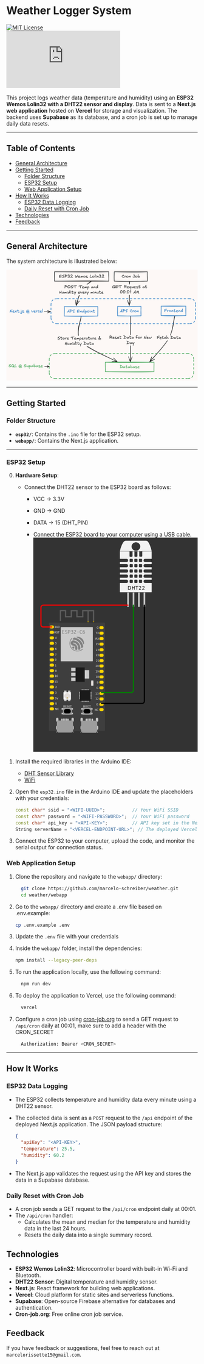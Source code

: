 # Weather Logger System

[![MIT License](https://img.shields.io/github/license/marcelo-schreiber/weather?style=social&logo=github)](https://github.com/marcelo-schreiber/weather/blob/master/LICENSE)  
![README in portugese](https://github.com/marcelo-schreiber/weather/blob/master/README.pt.md)  

This project logs weather data (temperature and humidity) using an **ESP32 Wemos Lolin32 with a DHT22 sensor and display**. Data is sent to a **Next.js web application** hosted on **Vercel** for storage and visualization. The backend uses **Supabase** as its database, and a cron job is set up to manage daily data resets.

---

## Table of Contents

- [General Architecture](#general-architecture)
- [Getting Started](#getting-started)
  - [Folder Structure](#folder-structure)
  - [ESP32 Setup](#esp32-setup)
  - [Web Application Setup](#web-application-setup)
- [How It Works](#how-it-works)
  - [ESP32 Data Logging](#esp32-data-logging)
  - [Daily Reset with Cron Job](#daily-reset-with-cron-job)
- [Technologies](#technologies)
- [Feedback](#feedback)

---

## General Architecture

The system architecture is illustrated below:

![System Architecture](docs/diagram(1).png)

---

## Getting Started

### Folder Structure

- **`esp32/`**: Contains the `.ino` file for the ESP32 setup.
- **`webapp/`**: Contains the Next.js application.

---

### ESP32 Setup

0. **Hardware Setup**:
   - Connect the DHT22 sensor to the ESP32 board as follows:
     - VCC -> 3.3V
     - GND -> GND
     - DATA -> 15 (DHT_PIN)
  
     - Connect the ESP32 board to your computer using a USB cable.
    [![ESP32 DHT22 Wiring](docs/circuit.png)](docs/circuit.png)

1. Install the required libraries in the Arduino IDE:
   - [DHT Sensor Library](https://github.com/adafruit/DHT-sensor-library)
   - [WiFi](https://www.arduino.cc/en/Reference/WiFi)

2. Open the `esp32.ino` file in the Arduino IDE and update the placeholders with your credentials:

   ```cpp
   const char* ssid = "<WIFI-UUID>";          // Your WiFi SSID
   const char* password = "<WIFI-PASSWORD>";  // Your WiFi password
   const char* api_key = "<API-KEY>";         // API key set in the Next.js app
   String serverName = "<VERCEL-ENDPOINT-URL>"; // The deployed Vercel API URL
   ```

3. Connect the ESP32 to your computer, upload the code, and monitor the serial output for connection status.

### Web Application Setup

1. Clone the repository and navigate to the `webapp/` directory:

    ```bash
      git clone https://github.com/marcelo-schreiber/weather.git
      cd weather/webapp
    ```

2. Go to the `webapp/` directory and create a .env file based on .env.example:

    ```bash
    cp .env.example .env
    ```

3. Update the `.env` file with your credentials

4. Inside the `webapp/` folder, install the dependencies:

      ```bash
      npm install --legacy-peer-deps
      ```

5. To run the application locally, use the following command:

    ```bash
      npm run dev
    ```

6. To deploy the application to Vercel, use the following command:

    ```bash
      vercel
    ```

7. Configure a cron job using [cron-job.org](https://cron-job.org/en/) to send a GET request to `/api/cron` daily at 00:01, make sure to add a header with the CRON_SECRET

    ```bash
      Authorization: Bearer <CRON_SECRET>
    ```

---

## How It Works

### ESP32 Data Logging

- The ESP32 collects temperature and humidity data every minute using a DHT22 sensor.
- The collected data is sent as a `POST` request to the `/api` endpoint of the deployed Next.js application. The JSON payload structure:

   ```json
   {
     "apiKey": "<API-KEY>",
     "temperature": 25.5,
     "humidity": 60.2
   }
   ```

- The Next.js app validates the request using the API key and stores the data in a Supabase database.

### Daily Reset with Cron Job

- A cron job sends a GET request to the `/api/cron` endpoint daily at 00:01.
- The `/api/cron` handler:
  - Calculates the mean and median for the temperature and humidity data in the last 24 hours.
  - Resets the daily data into a single summary record.

## Technologies

- **ESP32 Wemos Lolin32**: Microcontroller board with built-in Wi-Fi and Bluetooth.
- **DHT22 Sensor**: Digital temperature and humidity sensor.
- **Next.js**: React framework for building web applications.
- **Vercel**: Cloud platform for static sites and serverless functions.
- **Supabase**: Open-source Firebase alternative for databases and authentication.
- **Cron-job.org**: Free online cron job service.

## Feedback

If you have feedback or suggestions, feel free to reach out at `marcelorissette15@gmail.com`.

